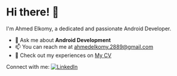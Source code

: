 # Hi there! 👋

I'm Ahmed Elkomy, a dedicated and passionate Android Developer.

- 💬 Ask me about **Android Development**
- 📫 You can reach me at [ahmedelkomy.2889@gmail.com](mailto:ahmedelkomy.2889@gmail.com)
- 📄 Check out my experiences on [My CV]([link_to_cv](https://drive.google.com/file/d/1FOT3kg6RaRqmxDoTglokIGxMZPgcaOWo/view?usp=drive_link))

Connect with me:
[![LinkedIn](https://img.shields.io/badge/LinkedIn-Profile-blue)]([link_to_linkedin_profile](https://www.linkedin.com/in/ahmed-elkomy-68ab65279/)https://www.linkedin.com/in/ahmed-elkomy-68ab65279/)

